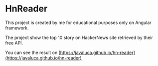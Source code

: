 # HnReader

This project is created by me for educational purposes only on Angular framework.

The project show the top 10 story on HackerNews site retrieved by their free API.

You can see the result on [https://javaluca.github.io/hn-reader](https://javaluca.github.io/hn-reader)
